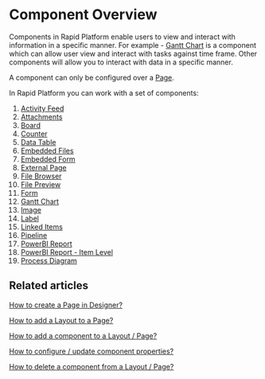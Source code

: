 # Component Overview

Components in Rapid Platform enable users to view and interact with information in a specific manner. For example - [Gantt Chart](/docs/Rapid/3-Keyper%20Manual/2-Designer/2-Pages/3-Components/gantt-chart/gantt-chart.md "How to configure the Page - Gantt Chart Component?") is a component which can allow user view and interact with tasks against time frame. Other components will allow you to interact with data in a specific manner.

A component can only be configured over a [Page](</docs/Rapid/2-User Manual/glossary/glossary.md#page-layout-and-component> "Page, layout and component").

In Rapid Platform you can work with a set of components:

1. [Activity Feed](../activity-feed/activity-feed.md "What is an Activity Feed component on a Layout / Page?")
2. [Attachments](../attachments/attachments.md "What is an Attachments component on a Layout / Page?")
3. [Board](../board/board.md "What is a Board component on a Layout / Page?")
4. [Counter](../counter/counter.md "What is a Counter component on a Layout / Page?")
5. [Data Table](../data-table/data-table.md "What is a Data Table component on a Layout / Page?")
6. [Embedded Files](../embedded-file/embedded-file.md "What is an Embedded Files component on a Layout / Page?")
7. [Embedded Form](../embedded-form/embedded-form.md "What is a Embedded Form component on a Layout / Page?")
8. [External Page](../external-page/external-page.md "What is an External Page component on a Layout / Page?")
9. [File Browser](../file-browser/file-browser.md "What is a File Browser component on a Layout / Page?")
10. [File Preview](../file-preview/file-preview.md "What is a File Preview component on a Layout / Page?")
11. [Form](../form/form.md "What is a Form Component on a Layout / Page?")
12. [Gantt Chart](../gantt-chart/gantt-chart.md "How to configure the Page - Gantt Chart Component?")
13. [Image](../image/image.md "What is an Image component on a Layout / Page?")
14. [Label](../label/label.md "What is a Label component?")
15. [Linked Items](../linked-items/linked-items.md "What is a Linked Items component on a Layout / Page?")
16. [Pipeline](../pipeline/pipeline.md "What is a Pipeline component on a Layout / Page?")
17. [PowerBI Report](../power-bi/power-bi.md "What is a PowerBi Report component on a Layout / Page?")
18. [PowerBI Report - Item Level](</docs/Rapid/Keyper%20Manual/Designer/Pages/Components/power-bi/#powerbi-reports-on-the-item-level>)
19. [Process Diagram](../process-diagram/process-diagram.md "What is a Process Diagram component on a Layout / Page?")

## Related articles

[How to create a Page in Designer?](/docs/Rapid/3-Keyper%20Manual/2-Designer/2-Pages/5-how-to-guides/how-to-create-pages/how-to-create-pages.md "How to create a Page in Designer?")

[How to add a Layout to a Page?](/docs/Rapid/3-Keyper%20Manual/2-Designer/2-Pages/5-how-to-guides/how-to-add-a-layout-to-a-page/how-to-add-a-layout-to-a-page.md "How to add a Layout to a Page?")

[How to add a component to a Layout / Page?](/docs/Rapid/3-Keyper%20Manual/2-Designer/2-Pages/5-how-to-guides/how-to-add-a-component/how-to-add-a-component.md "How to add a component to a Page?")

[How to configure / update component properties?](/docs/Rapid/3-Keyper%20Manual/2-Designer/2-Pages/3-Components/2-configuring-components/2-configuring-components.md "How to configure / update component properties?")

[How to delete a component from a Layout / Page?](/docs/Rapid/3-Keyper%20Manual/2-Designer/2-Pages/5-how-to-guides/how-to-delete-a-layout-from-a-page/how-to-delete-a-layout-from-a-page.md "How to delete a component from a Layout / Page?")